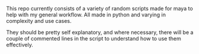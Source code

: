 This repo currently consists of a variety of random scripts made for maya to help with my general workflow. All made in python and varying in complexity and use cases. 

They should be pretty self explanatory, and where necessary, there will be a couple of commented lines in the script to understand how to use them effectively.
